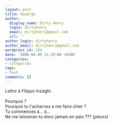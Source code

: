 ```yaml
---
layout: post
title: Aaaargh
author:
  display_name: Dirty Henry
  login: dirtyhenry
  email: dirtyhenry@gmail.com
  url: ''
author_login: dirtyhenry
author_email: dirtyhenry@gmail.com
wordpress_id: 294
date: '2006-04-05 11:19:00 +0200'
categories:
- Catégories
tags:
- Foot
comments: []
---
```

Lettre à Filippo Inzaghi.<br /><br />Pourquoi ?<br />Pourquoi tu t'acharnes à me faire chier ?<br />Tu commences à... à...<br />Ne me laisseras-tu donc jamais en paix ??? <span style="font-style:italic;">(pleurs)</span>
